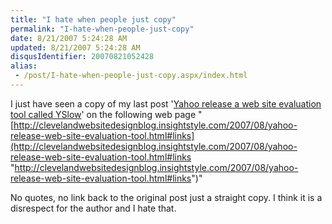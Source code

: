 ```yaml
---
title: "I hate when people just copy"
permalink: "I-hate-when-people-just-copy"
date: 8/21/2007 5:24:28 AM
updated: 8/21/2007 5:24:28 AM
disqusIdentifier: 20070821052428
alias:
 - /post/I-hate-when-people-just-copy.aspx/index.html
---
```

I just have seen a copy of my last post '[Yahoo release a web site evaluation tool called YSlow](http://weblogs.asp.net/lkempe/archive/2007/08/19/yahoo-release-a-web-site-evaluation-tool-called-yslow.aspx "Yahoo release a web site evaluation tool called YSlow")' on the following web page "[http://clevelandwebsitedesignblog.insightstyle.com/2007/08/yahoo-release-web-site-evaluation-tool.html#links](http://clevelandwebsitedesignblog.insightstyle.com/2007/08/yahoo-release-web-site-evaluation-tool.html#links "http://clevelandwebsitedesignblog.insightstyle.com/2007/08/yahoo-release-web-site-evaluation-tool.html#links")"

No quotes, no link back to the original post just a straight copy. I think it is a disrespect for the author and I hate that.
